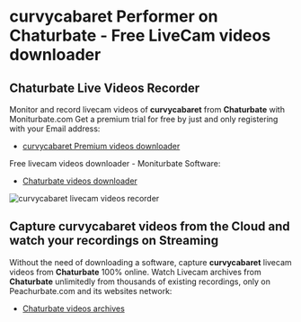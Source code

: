 # curvycabaret Performer on Chaturbate - Free LiveCam videos downloader

## Chaturbate Live Videos Recorder

Monitor and record livecam videos of **curvycabaret** from **Chaturbate** with Moniturbate.com
Get a premium trial for free by just and only registering with your Email address:
* [curvycabaret Premium videos downloader](https://moniturbate.com/request-demo-licence-key.html)

Free livecam videos downloader - Moniturbate Software:
* [Chaturbate videos downloader](https://moniturbate.com/moniturbate-download-software.html)

![curvycabaret livecam videos recorder](https://peachurnet.com/templates/moniturbate-software.png)


## Capture curvycabaret videos from the Cloud and watch your recordings on Streaming

Without the need of downloading a software, capture **curvycabaret** livecam videos from **Chaturbate** 100% online.
Watch Livecam archives from **Chaturbate** unlimitedly from thousands of existing recordings, only on Peachurbate.com and its websites network:
* [Chaturbate videos archives](https://peachurnet.com/)